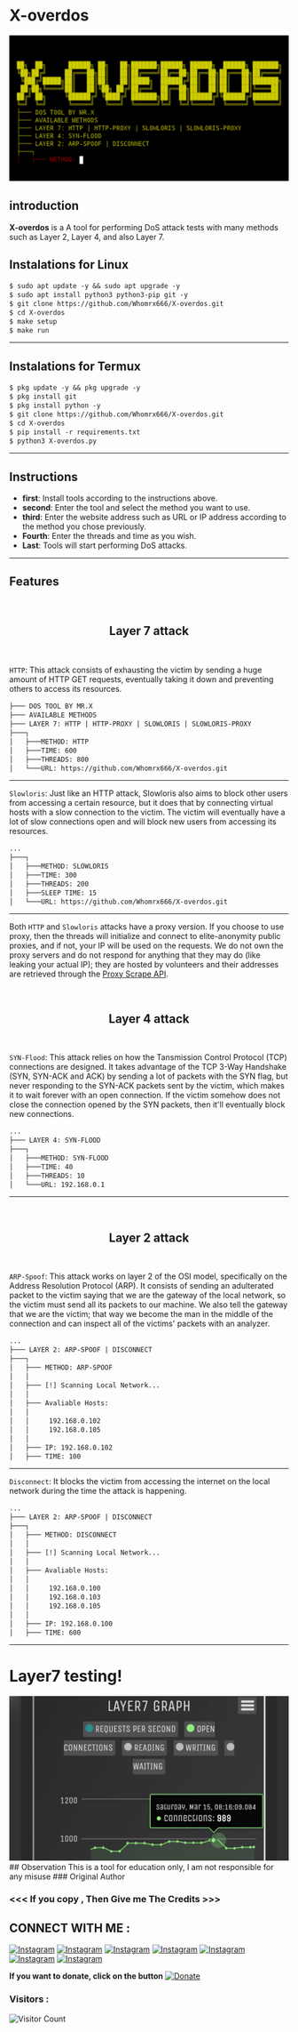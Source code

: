 # X-overdos
![X-overdos preview](X-overdos.jpg)

## introduction
**X-overdos** is a A tool for performing DoS attack tests with many methods such as Layer 2, Layer 4, and also Layer 7.

## Instalations for Linux
```
$ sudo apt update -y && sudo apt upgrade -y
$ sudo apt install python3 python3-pip git -y
$ git clone https://github.com/Whomrx666/X-overdos.git
$ cd X-overdos
$ make setup
$ make run
```
---
## Instalations for Termux
```
$ pkg update -y && pkg upgrade -y
$ pkg install git
$ pkg install python -y
$ git clone https://github.com/Whomrx666/X-overdos.git
$ cd X-overdos 
$ pip install -r requirements.txt
$ python3 X-overdos.py
```
---
## Instructions
- **first**: Install tools according to the instructions above.
- **second**: Enter the tool and select the method you want to use.
- **third**: Enter the website address such as URL or IP address according to the method you chose previously.
- **Fourth**: Enter the threads and time as you wish.
- **Last**: Tools will start performing DoS attacks.
---
## Features
<br>

<div align="center">
  <h2>Layer 7 attack</h2><br>
</div>

`HTTP`: This attack consists of exhausting the victim by sending a huge amount of HTTP GET requests, eventually taking it down and preventing others to access its resources.

```
├─── DOS TOOL BY MR.X
├─── AVAILABLE METHODS
├─── LAYER 7: HTTP | HTTP-PROXY | SLOWLORIS | SLOWLORIS-PROXY
├───┐
│   ├───METHOD: HTTP
│   ├───TIME: 600
│   ├───THREADS: 800
│   └───URL: https://github.com/Whomrx666/X-overdos.git
```
---
`Slowloris`: Just like an HTTP attack, Slowloris also aims to block other users from accessing a certain resource, but it does that by connecting virtual hosts with a slow connection to the victim. The victim will eventually have a lot of slow connections open and will block new users from accessing its resources.

```
...
├───┐
│   ├───METHOD: SLOWLORIS
│   ├───TIME: 300
│   ├───THREADS: 200
│   ├───SLEEP TIME: 15
│   └───URL: https://github.com/Whomrx666/X-overdos.git
```
---
Both `HTTP` and `Slowloris` attacks have a proxy version. If you choose to use proxy, then the threads will initialize and connect to elite-anonymity public proxies, and if not, your IP will be used on the requests. We do not own the proxy servers and do not respond for anything that they may do (like leaking your actual IP); they are hosted by volunteers and their addresses are retrieved through the [Proxy Scrape API](https://docs.proxyscrape.com/).

<br>

<div align="center">
  <h2>Layer 4 attack</h2><br>
</div>

`SYN-Flood`: This attack relies on how the Tansmission Control Protocol (TCP) connections are designed. It takes advantage of the TCP 3-Way Handshake (SYN, SYN-ACK and ACK) by sending a lot of packets with the SYN flag, but never responding to the SYN-ACK packets sent by the victim, which makes it to wait forever with an open connection. If the victim somehow does not close the connection opened by the SYN packets, then it'll eventually block new connections.

```
...
├─── LAYER 4: SYN-FLOOD
├───┐
│   ├───METHOD: SYN-FLOOD
│   ├───TIME: 40
│   ├───THREADS: 10
│   └───URL: 192.168.0.1
```
---
<br>

<div align="center">
  <h2>Layer 2 attack</h2><br>
</div>

`ARP-Spoof`: This attack works on layer 2 of the OSI model, specifically on the Address Resolution Protocol (ARP). It consists of sending an adulterated packet to the victim saying that we are the gateway of the local network, so the victim must send all its packets to our machine. We also tell the gateway that we are the victim; that way we become the man in the middle of the connection and can inspect all of the victims' packets with an analyzer.

```
...
├─── LAYER 2: ARP-SPOOF | DISCONNECT
├───┐
│   ├─── METHOD: ARP-SPOOF
│   │
│   ├─── [!] Scanning Local Network...
│   │
│   ├─── Avaliable Hosts:
│   │
│   │     192.168.0.102
│   │     192.168.0.105
│   │
│   ├─── IP: 192.168.0.102
│   ├─── TIME: 100
```
---
`Disconnect`: It blocks the victim from accessing the internet on the local network during the time the attack is happening.

```
...
├─── LAYER 2: ARP-SPOOF | DISCONNECT
├───┐
│   ├─── METHOD: DISCONNECT
│   │
│   ├─── [!] Scanning Local Network...
│   │
│   ├─── Avaliable Hosts:
│   │
│   │     192.168.0.100
│   │     192.168.0.103
│   │     192.168.0.105
│   │
│   ├─── IP: 192.168.0.100
│   ├─── TIME: 600
```
---
# Layer7 testing!

<img src="https://github.com/Whomrx666/X-overdos/blob/main/testing.jpg">
## Observation
This is a tool for education only, I am not responsible for any misuse
### Original Author
<a href="https://github.com/Whomrx666"><img src="https://img.shields.io/badge/Original-Author-brightgreen.svg" alt=""/></a>

### <<< If you copy , Then Give me The Credits >>>

## CONNECT WITH ME :

[![Instagram](https://img.shields.io/badge/WEBSITE-VISIT-yellow?style=for-the-badge&logo=blogger)](https://whomrxhackers.blogspot.com/)
[![Instagram](https://img.shields.io/badge/TWITTER-FOLLOW-red?style=for-the-badge&logo=x)](https://twitter.com/whomrx666)
[![Instagram](https://img.shields.io/badge/YOUTUBE-SUBSCRIBE-red?style=for-the-badge&logo=youtube)](https://youtube.com/@whomrxhackers)
[![Instagram](https://img.shields.io/badge/FACEBOOK-LIKE-red?style=for-the-badge&logo=facebook)](https://facebook.com/https://www.facebook.com/whomrx.666)
[![Instagram](https://img.shields.io/badge/TELEGRAM-CONNECT-red?style=for-the-badge&logo=telegram)](https://t.me/@Whomr_X)
[![Instagram](https://img.shields.io/badge/GMAIL-CONTACT-red?style=for-the-badge&logo=gmail)](mailto:whomrx666@gmail.com)
[![Instagram](https://img.shields.io/badge/TIKTOK-FOLLOW-red?style=for-the-badge&logo=tiktok)](https://www.tiktok.com/@whomr.x)

**If you want to donate, click on the button**
<a href="https://saweria.co/whomrx"><img title="Donate" src="https://img.shields.io/badge/Donate-Dos attacX-yellow?style=for-the-badge&logo=github"></a>

### Visitors :
![Visitor Count](https://profile-counter.glitch.me/Whomrx666/count.svg)